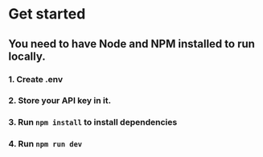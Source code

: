 # Get started

## You need to have Node and NPM installed to run locally.

### 1. Create .env

### 2. Store your API key in it.

### 3. Run `npm install` to install dependencies

### 4. Run `npm run dev`
